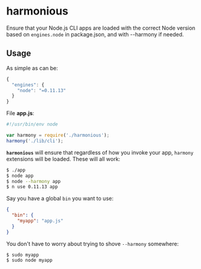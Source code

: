 # harmonious

Ensure that your Node.js CLI apps are loaded with the correct Node version based on `engines.node` in package.json, and with --harmony if needed.

## Usage

As simple as can be:

```js
{
  "engines": {
    "node": "=0.11.13"
  }
}
```

File **app.js**:
```js
#!/usr/bin/env node

var harmony = require('./harmonious');
harmony('./lib/cli');
```

**`harmonious`** will ensure that regardless of how you invoke your app,
`harmony` extensions will be loaded. These will all work:
```bash
$ ./app
$ node app
$ node --harmony app
$ n use 0.11.13 app
```

Say you have a global `bin` you want to use:
```json
{
  "bin": {
    "myapp": "app.js"
  }
}
```
You don't have to worry about trying to shove `--harmony` somewhere:
```
$ sudo myapp
$ sudo node myapp
```
